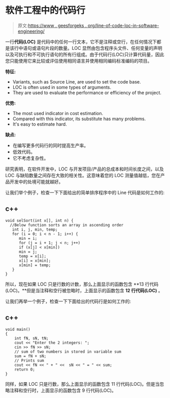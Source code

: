# 软件工程中的代码行

> 原文:[https://www . geesforgeks . org/line-of-code-loc-in-software-engineering/](https://www.geeksforgeeks.org/lines-of-code-loc-in-software-engineering/)

一行**代码(LOC)** 是代码中的任何一行文本，它不是注释或空行，在任何情况下都是该行中语句或语句片段的数量。LOC 显然由包含程序头文件、任何变量的声明以及可执行和不可执行语句的所有行组成。由于代码行(LOC)只计算代码量，因此您只能使用它来比较或评估使用相同语言并使用相同编码标准编码的项目。

**特征:**

*   Variants, such as Source Line, are used to set the code base.
*   LOC is often used in some types of arguments.
*   They are used to evaluate the performance or efficiency of the project.

**优势:**

*   The most used indicator in cost estimation.
*   Compared with this indicator, its substitute has many problems.
*   It's easy to estimate hard.

**缺点:**

*   在编写更多代码行的同时提高生产率。
*   低效代码。
*   它不考虑复杂性。

研究表明，在软件开发中，LOC 与开发项目/产品的总成本和时间长度之间，以及 LOC 与缺陷数量之间存在大致的相关性。这意味着您的 LOC 测量值越低，您在产品开发中的处境可能就越好。

让我们举个例子，检查一下下面给出的简单排序程序中的 Line 代码是如何工作的:

## c++

```
void selSort(int x[], int n) {
  //Below function sorts an array in ascending order 
   int i, j, min, temp;
   for (i = 0; i < n - 1; i++) {
      min = i;
      for (j = i + 1; j < n; j++)
      if (x[j] < x[min])
      min = j;
      temp = x[i];
      x[i] = x[min];
      x[min] = temp;
   }
}
```

所以，现在如果 LOC 只是行数的计数，那么上面显示的函数包含 **13 行代码(LOC)。**但是当注释和空行被忽略时，上面显示的函数包含 **12 行代码(LOC)** 。

让我们再举一个例子，检查一下下面给出的代码行是如何工作的:

## c++

```
void main()
{
    int fN, sN, tN;
    cout << "Enter the 2 integers: ";
    cin >> fN >> sN;
    // sum of two numbers in stored in variable sum
    sum = fN + sN;
    // Prints sum 
    cout << fN << " + " <<  sN << " = " << sum;     
    return 0;
}
```

同样，如果 LOC 只是行数，那么上面显示的函数包含 11 行代码(LOC)。但是当忽略注释和空行时，上面显示的函数包含 9 行代码(LOC)。